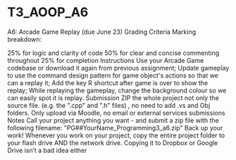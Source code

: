 # T3_AOOP_A6

A6: Arcade Game Replay (due June 23)
Grading Criteria
Marking breakdown:

25% for logic and clarity of code
50% for clear and concise commenting throughout
25% for completion
Instructions
Use your Arcade Game codebase or download it again from previous assignment;
Update gameplay to use the command design pattern for game object's actions so that we can a replay it;
Add the key R shortcut after game is over to show the replay;
While replaying the gameplay, change the background colour so we can easily spot it is replay.
Submission
ZIP the whole project not only the source file. (e.g. the ".cpp" and ".h" files) , no need to add .vs and Obj folders.
Only upload via Moodle, no email or external services submissions
Notes
Call your project anything you want - and submit a zip file with the following filename: "PG##YourName_Programming3_a6.zip"
Back up your work! Whenever you work on your project, copy the entire project folder to your flash drive AND the network drive. Copying it to Dropbox or Google Drive isn’t a bad idea either
